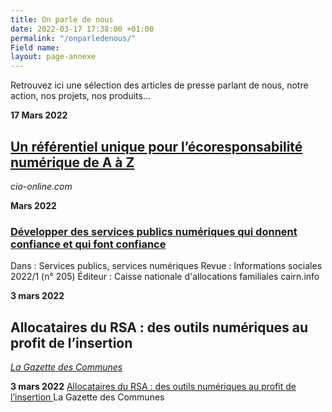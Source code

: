 ```yaml
---
title: On parle de nous
date: 2022-03-17 17:38:00 +01:00
permalink: "/onparledenous/"
Field name: 
layout: page-annexe
---
```


Retrouvez ici une sélection des articles de presse parlant de nous, notre action, nos projets, nos produits...

<p class="margin-0"><strong>17 Mars 2022</strong></p>
<h2 class="h5 margin-0"><a href="https://www.cio-online.com/actualites/lire-un-referentiel-unique-pour-l-ecoresponsabilite-numerique-de-a-a-z-14030.html" title="Un référentiel unique pour l'écoresponsabilité numérique de A à Z - Lien externe">Un référentiel unique pour l’écoresponsabilité numérique de A à Z</a></h2>
<p class="margin-0"><i>cio-online.com</i></p>

**Mars 2022**
### [Développer des services publics numériques qui donnent confiance et qui font confiance](https://www.cairn.info/revue-informations-sociales-2022-1.htm)
Dans : Services publics, services numériques
Revue : Informations sociales 2022/1 (n° 205)
Éditeur : Caisse nationale d'allocations familiales
cairn.info

<p class="margin-0"><strong>3 mars 2022</strong></p>
<h2 class="h5 margin-0">Allocataires du RSA : des outils numériques au profit de l’insertion</h2>
<p class="margin-0"><a href="https://www.cio-online.com/actualites/lire-un-referentiel-unique-pour-l-ecoresponsabilite-numerique-de-a-a-z-14030.html" title="Un référentiel unique pour l'écoresponsabilité numérique de A à Z - Lien externe"><i>La Gazette des Communes</i></a></p>

**3 mars 2022**
[Allocataires du RSA : des outils numériques au profit de l’insertion ](https://www.lagazettedescommunes.com/793536/allocataires-du-rsa-des-outils-numeriques-au-profit-de-linsertion/)
La Gazette des Communes